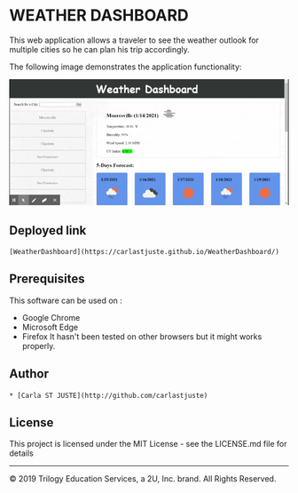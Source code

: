 # WEATHER DASHBOARD
This web application allows a traveler to see the weather outlook for multiple cities so he can plan his trip accordingly.


The following image demonstrates the application functionality:

![weather dashboard demo](/img/WeatherDashboard.gif)

## Deployed link

```
[WeatherDashboard](https://carlastjuste.github.io/WeatherDashboard/)

```

## Prerequisites
This software can be used on :
* Google Chrome
* Microsoft Edge   
* Firefox
 It hasn't been tested on other browsers but it might works properly.  


## Author

```
* [Carla ST JUSTE](http://github.com/carlastjuste)

```

## License
This project is licensed under the MIT License - see the LICENSE.md file for details


- - -
© 2019 Trilogy Education Services, a 2U, Inc. brand. All Rights Reserved.
